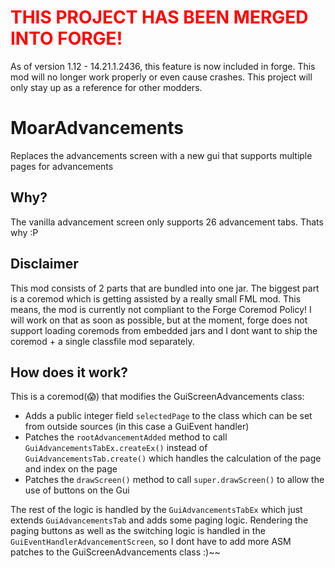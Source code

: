 # <span style="color:red">THIS PROJECT HAS BEEN MERGED INTO FORGE!</span>
As of version 1.12 - 14.21.1.2436, this feature is now included in forge. This mod will no longer work
properly or even cause crashes. This project will only stay up as a reference for other modders.

# MoarAdvancements
Replaces the advancements screen with a new gui that supports multiple pages for advancements

## Why?
The vanilla advancement screen only supports 26 advancement tabs. Thats why :P

## Disclaimer
This mod consists of 2 parts that are bundled into one jar. The biggest part is a coremod which is getting assisted by a really small FML mod.
This means, the mod is currently not compliant to the Forge Coremod Policy! I will work on that as soon as possible, but at the moment, forge does not
support loading coremods from embedded jars and I dont want to ship the coremod + a single classfile mod separately.

## How does it work?
This is a coremod(😱) that modifies the GuiScreenAdvancements class:
* Adds a public integer field `selectedPage` to the class which can be set from outside sources (in this case a GuiEvent handler)
* Patches the `rootAdvancementAdded` method to call `GuiAdvancementsTabEx.createEx()` instead of `GuiAdvancementsTab.create()` which handles the
calculation of the page and index on the page
* Patches the `drawScreen()` method to call `super.drawScreen()` to allow the use of buttons on the Gui

The rest of the logic is handled by the `GuiAdvancementsTabEx` which just extends `GuiAdvancementsTab` and adds some paging logic.
Rendering the paging buttons as well as the switching logic is handled in the `GuiEventHandlerAdvancementScreen`, so I dont have to add more ASM
patches to the GuiScreenAdvancements class :)~~